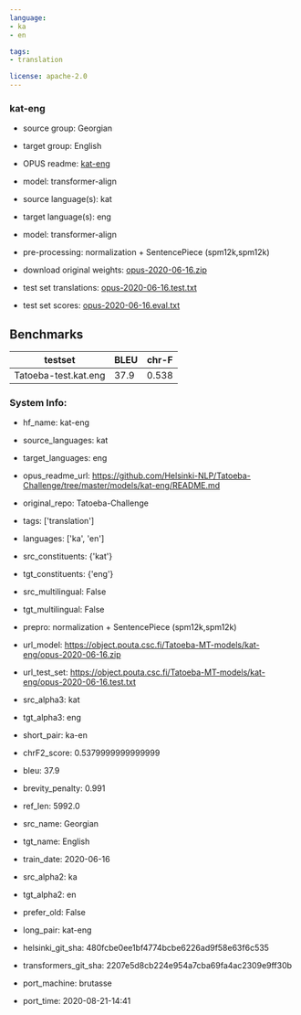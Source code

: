 ```yaml
---
language: 
- ka
- en

tags:
- translation

license: apache-2.0
---
```


### kat-eng

* source group: Georgian 
* target group: English 
*  OPUS readme: [kat-eng](https://github.com/Helsinki-NLP/Tatoeba-Challenge/tree/master/models/kat-eng/README.md)

*  model: transformer-align
* source language(s): kat
* target language(s): eng
* model: transformer-align
* pre-processing: normalization + SentencePiece (spm12k,spm12k)
* download original weights: [opus-2020-06-16.zip](https://object.pouta.csc.fi/Tatoeba-MT-models/kat-eng/opus-2020-06-16.zip)
* test set translations: [opus-2020-06-16.test.txt](https://object.pouta.csc.fi/Tatoeba-MT-models/kat-eng/opus-2020-06-16.test.txt)
* test set scores: [opus-2020-06-16.eval.txt](https://object.pouta.csc.fi/Tatoeba-MT-models/kat-eng/opus-2020-06-16.eval.txt)

## Benchmarks

| testset               | BLEU  | chr-F |
|-----------------------|-------|-------|
| Tatoeba-test.kat.eng 	| 37.9 	| 0.538 |


### System Info: 
- hf_name: kat-eng

- source_languages: kat

- target_languages: eng

- opus_readme_url: https://github.com/Helsinki-NLP/Tatoeba-Challenge/tree/master/models/kat-eng/README.md

- original_repo: Tatoeba-Challenge

- tags: ['translation']

- languages: ['ka', 'en']

- src_constituents: {'kat'}

- tgt_constituents: {'eng'}

- src_multilingual: False

- tgt_multilingual: False

- prepro:  normalization + SentencePiece (spm12k,spm12k)

- url_model: https://object.pouta.csc.fi/Tatoeba-MT-models/kat-eng/opus-2020-06-16.zip

- url_test_set: https://object.pouta.csc.fi/Tatoeba-MT-models/kat-eng/opus-2020-06-16.test.txt

- src_alpha3: kat

- tgt_alpha3: eng

- short_pair: ka-en

- chrF2_score: 0.5379999999999999

- bleu: 37.9

- brevity_penalty: 0.991

- ref_len: 5992.0

- src_name: Georgian

- tgt_name: English

- train_date: 2020-06-16

- src_alpha2: ka

- tgt_alpha2: en

- prefer_old: False

- long_pair: kat-eng

- helsinki_git_sha: 480fcbe0ee1bf4774bcbe6226ad9f58e63f6c535

- transformers_git_sha: 2207e5d8cb224e954a7cba69fa4ac2309e9ff30b

- port_machine: brutasse

- port_time: 2020-08-21-14:41